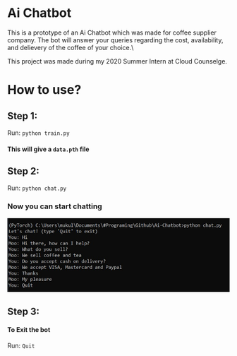 # Ai Chatbot
 This is a prototype of an Ai Chatbot which was made for coffee supplier company. The bot will answer your queries regarding the cost, availability, and delievery of the coffee of your choice.\
 
 
This project was made during my 2020 Summer Intern at Cloud Counselge. 

# How to use?
## Step 1:
Run: `python train.py`
#### This will give a `data.pth` file

## Step 2:
Run: `python chat.py`
### Now you can start chatting
![app-token](examples/1.png)

## Step 3:
#### To Exit the bot
Run: `Quit`
